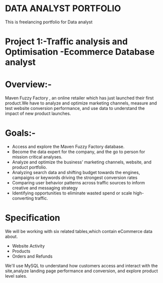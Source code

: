 # DATA ANALYST PORTFOLIO
This is freelancing portfolio for Data analyst
# Project 1:-Traffic analysis and Optimisation -Ecommerce Database analyst

# Overview:-

Maven Fuzzy Factory , an online retailer which has just launched their first product.We have to analyze and optimize marketing channels, measure and test website conversion performance, and use data to understand the impact of new product launches.

# Goals:-

*	Access and explore the Maven Fuzzy Factory database.
*	Become the data expert for the company, and the go to person for mission critical analyses.
* Analyze and optimize the business’ marketing channels, website, and product portfolio.
*	Analyzing search data and shifting budget towards the engines, campaigns or keywords driving the strongest conversion rates
*	Comparing user behavior patterns across traffic sources to inform creative and messaging strategy
*	Identifying opportunities to eliminate wasted spend or scale high-converting traffic.

# Specification
We will be working with six related tables,which contain eCommerce data about.
* Website Activity
* Products
* Orders and Refunds

We'll use MySQL to understand how customers access and interact with the site,analyze landing page performance and conversion, and explore product level sales.


